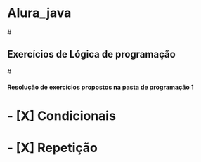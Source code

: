 # Alura_java
#<h2>Exercícios de Lógica de programação </h2>
#<h4>Resolução de exercícios propostos na pasta de programação 1</h4>
# - [X] Condicionais 
# - [X] Repetição

